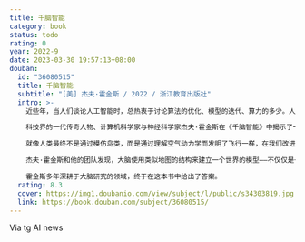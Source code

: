 ```yaml
---
title: 千脑智能
category: book
status: todo
rating: 0
year: 2022-9
date: 2023-03-30 19:57:13+08:00
douban:
  id: "36080515"
  title: 千脑智能
  subtitle: "[美] 杰夫·霍金斯 / 2022 / 浙江教育出版社"
  intro: >-
    近些年，当人们谈论人工智能时，总热衷于讨论算法的优化、模型的迭代、算力的多少。人们不断地在追求模型的深度、数据的规模和芯片的算力。海量参数的复杂网络仿佛就是人工智能的发展方向。然而，这就是真的智能吗？

    科技界的一代传奇人物、计算机科学家与神经科学家杰夫·霍金斯在《千脑智能》中揭示了一种关于大脑和智能的理论——千脑智能理论，这将彻底改变我们对大脑和人工智能的未来的理解。

    就像人类最终不是通过模仿鸟类，而是通过理解空气动力学而发明了飞行一样，在我们改进机器和深度学习的同时，我们需要首先了解大脑是如何工作的。

    杰夫·霍金斯和他的团队发现，大脑使用类似地图的结构来建立一个世界的模型——不仅仅是一个模型，而是成千上万个我们所知道的一切的模型，也就是千脑智能理论。这一发现为创造机器智能提供了清晰的路线图。

    霍金斯多年深耕于大脑研究的领域，终于在这本书中给出了答案。
  rating: 8.3
  cover: https://img1.doubanio.com/view/subject/l/public/s34303819.jpg
  link: https://book.douban.com/subject/36080515/
---
```


Via tg AI news 
